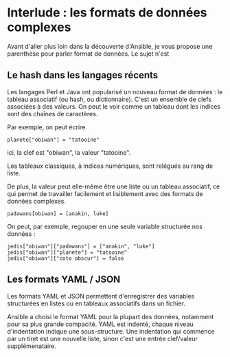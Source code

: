
# Interlude  : les formats de données complexes 

Avant d'aller plus loin dans la découverte d'Ansible, je vous propose une parenthèse pour parler format de données. Le sujet n'est 

## Le hash dans les langages récents

Les langages Perl et Java ont popularisé un nouveau format de données : le tableau associatif (ou hash, ou dictionnaire). C'est un ensemble de clefs associées à des valeurs. On peut le voir comme un tableau dont les indices sont des chaînes de caractères.

Par exemple, on peut écrire

    planete["obiwan"] = "tatooine"

ici, la clef est "obiwan", la valeur "tatooine". 

Les tableaux classiques, à indices numériques, sont relégués au rang de liste.

De plus, la valeur peut elle-même être une liste ou un tableau associatif, ce qui permet de travailler facilement et lisiblement avec des formats de données complexes.

    padawans[obiwan] = [anakin, luke]

On peut, par exemple, regouper en une seule variable structurée nos données :

    jedis["obiwan"]["padawans"] = ["anakin", "luke"]
    jedis["obiwan"]["planete"] = "tatooine"
    jedis["obiwan"]["cote obscur"] = false
    

## Les formats YAML / JSON

Les formats YAML et JSON permettent d'enregistrer des variables structurées en listes ou en tableaux associatifs dans un fichier.

Ansible a choisi le format YAML pour la plupart des données, notamment pour sa plus grande compacité.
YAML est indenté, chaque niveau d'indentation indique une sous-structure. Une indentation qui commence par un tiret est une nouvelle liste, sinon c'est une entrée clef/valeur supplémenataire.




<!--stackedit_data:
eyJoaXN0b3J5IjpbMjU4ODE2MTQ1LC01OTg3MTgwMzUsMzQ4Mj
c4OTIzLC0yMDYyOTMyOTYsODU1ODY3NjcsMTAzNjg2OTU0OCw3
MTcyNjE5ODJdfQ==
-->